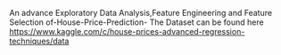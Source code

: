 An advance Exploratory Data Analysis,Feature Engineering and Feature Selection of-House-Price-Prediction-
The Dataset can be found here https://www.kaggle.com/c/house-prices-advanced-regression-techniques/data
